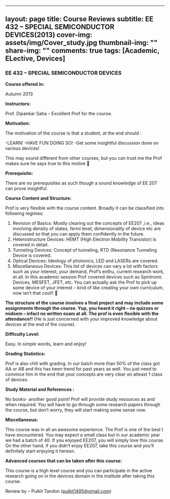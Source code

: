  ---
layout: page
title: Course Reviews
subtitle: EE 432 – SPECIAL SEMICONDUCTOR DEVICES(2013)
cover-img: assets/img/Cover_study.jpg
thumbnail-img: ""
share-img: ""
comments: true
tags: [Academic, ELective, Devices]
---



### EE 432 – SPECIAL SEMICONDUCTOR DEVICES



**Course offered in:**



Autumn 2013


**Instructors:**



Prof. Dipankar Saha – Excellent Prof for the course.



**Motivation:**

The motivation of the course is that a student, at the end should :

-LEARN!
-HAVE FUN DOING SO!
-Get some insightful discussion done on various devices!

This may sound different from other courses, but you can trust me the Prof makes sure he says true to this motive 🙂


**Prerequisite:**

There are no prerequisites as such though a sound knowledge of EE 207 can prove insightful.


**Course Content and Structure:**

Prof is very flexible with the course content. Broadly it can be classified into following regimes:

1. Revision of Basics: Mostly clearing out the concepts of EE207  ,i.e., ideas involving density of states, fermi level, dimensionality of device etc are discussed so that you can apply them confidently in the future.
2. Heterostructure Devices: HEMT (High Electron Mobility Transistor) is covered in detail.
3. Tunneling Devices: Concept of tunneling, RTD (Resonance Tunneling Device is covered.
4. Optical Devices: Ideology of photonics, LED and LASERs are covered.
5. Miscellaneous Devices: This list of devices can vary a lot with factors such as your interest, your demand, Prof’s enthu, current research work, et all. In this academic session Prof covered devices such as Spintronic Devices, MESFET, JFET, etc. You can actually ask the Prof to pick up some device of your interest – kind of like creating your own curriculum, now isn’t that cool!! 🙂

**The structure of the course involves a final project and may include some assignments through  the course. Yup, you heard it right – no quizzes or midsem – infact no written exam at all. The prof is even flexible with the attendance!!** (He is just concerned with your improved knowledge about devices at the end of the course).


**Difficulty Level:**



Easy. In simple words, learn and enjoy!




**Grading Statistics:**



Prof is also chill with grading. In our batch more than 50% of the class got AA or AB and this has been trend for past years as well. You just need to convince him in the end that your concepts are very clear on atleast 1 class of devices.



**Study Material and References :**



No books- another good point! Prof will provide study resources as and when required. You will have to go through some research papers through the course, but don’t worry, they will start making some sense now.

**Miscellaneous:**


This course was in all an awesome experience. The Prof is one of the best I have encountered. You may expect a small class but in our academic year we had a batch of 40. If you enjoyed EE207, you will simply love this course. On the other hand, if you didn’t enjoy EE207, take this course and you’ll definitely start enjoying it hereon.


**Advanced courses that can be taken after this course:**


This course is a high level course and you can participate in the active research going on in the devices domain in the institute after taking this course.




Review by – Pulkit Tandon (pulkit1495@gmail.com)
